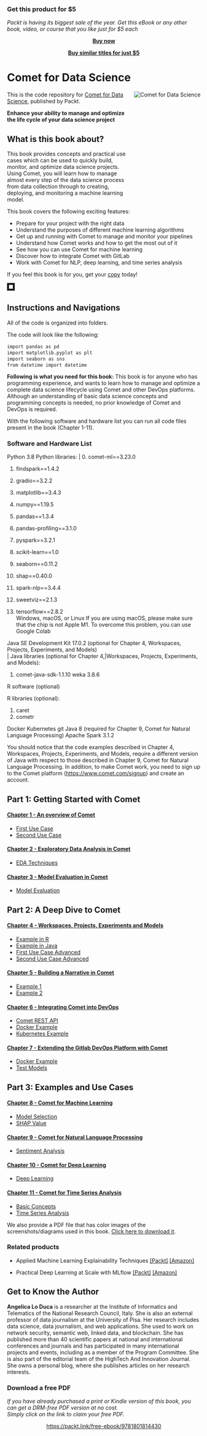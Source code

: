 
### Get this product for $5

<i>Packt is having its biggest sale of the year. Get this eBook or any other book, video, or course that you like just for $5 each</i>


<b><p align='center'>[Buy now](https://packt.link/9781801814430)</p></b>


<b><p align='center'>[Buy similar titles for just $5](https://subscription.packtpub.com/search)</p></b>


# Comet for Data Science

<a href="https://www.packtpub.com/product/practical-deep-learning-at-scale-with-mlflow/9781803241333?utm_source=github&utm_medium=repository&utm_campaign=9781803241333"><img src="https://static.packt-cdn.com/products/9781801814430/cover/smaller" alt="Comet for Data Science" height="256px" align="right"></a>

This is the code repository for [Comet for Data Science](https://www.packtpub.com/product/comet-for-data-science/9781801814430?_ga=2.159909245.190270037.1661928581-1058010958.1658349823), published by Packt.

**Enhance your ability to manage and optimize the life cycle of your data science project**

## What is this book about?
This book provides concepts and practical use cases which can be used to quickly build, monitor, and optimize data science projects. 
Using Comet, you will learn how to manage almost every step of the data science process from data collection through to creating, deploying, and monitoring a machine learning model.

This book covers the following exciting features: 
* Prepare for your project with the right data
* Understand the purposes of different machine learning algorithms
* Get up and running with Comet to manage and monitor your pipelines
* Understand how Comet works and how to get the most out of it
* See how you can use Comet for machine learning
* Discover how to integrate Comet with GitLab
* Work with Comet for NLP, deep learning, and time series analysis

If you feel this book is for you, get your [copy](https://www.amazon.com/dp/B09NC5XJ6D) today!

<a href="https://www.packtpub.com/?utm_source=github&utm_medium=banner&utm_campaign=GitHubBanner"><img src="https://raw.githubusercontent.com/PacktPublishing/GitHub/master/GitHub.png" 
alt="https://www.packtpub.com/" border="5" /></a>


## Instructions and Navigations
All of the code is organized into folders.

The code will look like the following:
```
import pandas as pd
import matplotlib.pyplot as plt
import seaborn as sns
from datetime import datetime
```

**Following is what you need for this book:**
This book is for anyone who has programming experience, and wants to learn how to manage and optimize a complete data science lifecycle using Comet and other DevOps platforms. 
Although an understanding of basic data science concepts and programming concepts is needed, no prior knowledge of Comet and DevOps is required.

With the following software and hardware list you can run all code files present in the book (Chapter 1-11).

### Software and Hardware List

Python 3.8   Python libraries:                                                         |
0.	comet-ml==3.23.0 
1.	findspark==1.4.2
2.	gradio==3.2.2
3.	matplotlib==3.4.3 
4.	numpy==1.19.5 
5.	pandas==1.3.4 
6.	pandas-profiling==3.1.0  
7.	pyspark==3.2.1
8.	scikit-learn==1.0
9.	seaborn==0.11.2   
10.	shap==0.40.0
11.	spark-nlp==3.4.4
12.	sweetviz==2.1.3

13. tensorflow==2.8.2                
Windows, macOS, or Linux If you are using macOS, please make sure that the chip is not Apple M1. To overcome this problem, you can use Google Colab	

Java SE Development Kit 17.0.2 (optional for Chapter 4, Workspaces, Projects, Experiments, and Models)    
|
Java libraries (optional for Chapter 4,|Workspaces, Projects, Experiments, and Models):
1.	comet-java-sdk-1.1.10 
    weka 3.8.6 
   
R software (optional)

R libraries (optional): 
1.	caret 
2.	cometr 

Docker
Kubernetes
git
Java 8 (required for Chapter 9, Comet for Natural Language Processing)
Apache Spark 3.1.2


You should notice that the code examples described in Chapter 4, Workspaces, Projects, Experiments,
and Models, require a different version of Java with respect to those described in Chapter 9, Comet
for Natural Language Processing.
In addition, to make Comet work, you need to sign up to the Comet platform (https://www.comet.com/signup) and create an account. 


## Part 1: Getting Started with Comet
#### [Chapter 1 - An overview of Comet](01/)
* [First Use Case](01/first-use-case)
* [Second Use Case](01/second-use-case)
#### [Chapter 2 - Exploratory Data Analysis in Comet](02/) 
* [EDA Techniques](02/)
#### [Chapter 3 - Model Evaluation in Comet](03/) 
* [Model Evaluation](03/)
## Part 2: A Deep Dive to Comet
#### [Chapter 4 - Workspaces, Projects, Experiments and Models](04/)
* [Example in R](04/r-example/)
* [Example in Java](04/java-example/)
* [First Use Case Advanced](04/first-use-case-advanced/)
* [Second Use Case Advanced](04/second-use-case-advanced/)
#### [Chapter 5 - Building a Narrative in Comet](05/) 
* [Example 1](05/Example%201.ipynb)
* [Example 2](05/Example%202.ipynb)
#### [Chapter 6 - Integrating Comet into DevOps](06/)
* [Comet REST API](06/comet-rest-api/)
* [Docker Example](06/docker-example/)
* [Kubernetes Example](06/kubernetes-example/)
#### [Chapter 7 - Extending the Gitlab DevOps Platform with Comet](07/) 
* [Docker Example](07/docker-example/)
* [Test Models](07/test-models/)
## Part 3: Examples and Use Cases
#### [Chapter 8 - Comet for Machine Learning](08/)
* [Model Selection](08/Model%20Selection.ipynb)
* [SHAP Value](08/SHAP%20Value.ipynb)
#### [Chapter 9 - Comet for Natural Language Processing](09/)
* [Sentiment Analysis](09/)
#### [Chapter 10 - Comet for Deep Learning](10/)
* [Deep Learning](10/Deep_Learning.ipynb)
#### [Chapter 11 - Comet for Time Series Analysis](11/)
* [Basic Concepts](11/Basic%20concepts%20on%20Time%20Series%20.ipynb)
* [Time Series Analysis](11/Time%20Series%20Analysis.ipynb)

We also provide a PDF file that has color images of the screenshots/diagrams used in this book. [Click here to download it](https://static.packt-cdn.com/downloads/9781801814430_ColorImages.pdf).


### Related products <Other books you may enjoy>
* Applied Machine Learning Explainability Techniques [[Packt]](https://www.packtpub.com/product/applied-machine-learning-explainability-techniques/9781803246154?utm_source=github&utm_medium=repository&utm_campaign=9781803246154) [[Amazon]](https://www.amazon.com/dp/1803246154)

* Practical Deep Learning at Scale with MLflow [[Packt]](https://www.packtpub.com/product/practical-deep-learning-at-scale-with-mlflow/9781803241333?utm_source=github&utm_medium=repository&utm_campaign=9781803241333) [[Amazon]](https://www.amazon.com/dp/1803241330)

## Get to Know the Author
**Angelica Lo Duca**
is a researcher at the Institute of Informatics and Telematics of the National Research
Council, Italy. She is also an external professor of data journalism at the University of Pisa. Her research
includes data science, data journalism, and web applications. She used to work on network security,
semantic web, linked data, and blockchain. She has published more than 40 scientific papers at national
and international conferences and journals and has participated in many international projects and
events, including as a member of the Program Committee. She is also part of the editorial team of
the HighTech And Innovation Journal. She owns a personal blog, where she publishes articles on her
research interests.



### Download a free PDF

 <i>If you have already purchased a print or Kindle version of this book, you can get a DRM-free PDF version at no cost.<br>Simply click on the link to claim your free PDF.</i>
<p align="center"> <a href="https://packt.link/free-ebook/9781801814430">https://packt.link/free-ebook/9781801814430 </a> </p>